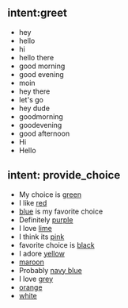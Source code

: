 ## intent:greet
- hey
- hello
- hi
- hello there
- good morning
- good evening
- moin
- hey there
- let's go
- hey dude
- goodmorning
- goodevening
- good afternoon
- Hi
- Hello

## intent: provide_choice
- My choice is [green](choice)
- I like [red](choice)
- [blue](choice) is my favorite choice
- Definitely [purple](choice)
- I love [lime](choice)
- I think its [pink](choice)
- favorite choice is [black](choice)
- I adore [yellow](choice)
- [maroon](choice)
- Probably [navy blue](choice)
- I love [grey](choice)
- [orange](choice)
- [white](choice)
